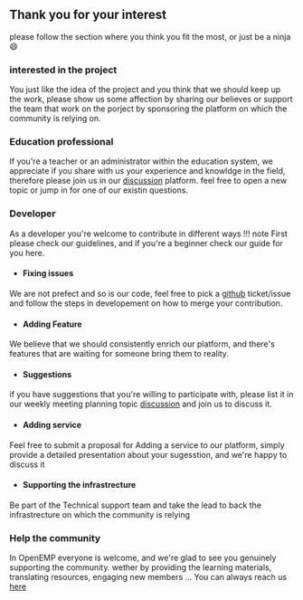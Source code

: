 
## Thank you for your interest
please follow the section where you think you fit the most, or just be a ninja :smile:	



### interested in the project
You just like the idea of the project and you think that we should keep up the work, please show us some affection by sharing our believes  or support the team that work on the porject by sponsoring the platform on which the community is relying on.

### Education professional
If you're a teacher or an administrator within the education system, we appreciate if you share with us your experience and knowldge in the field, therefore please join us in our [discussion](https://discussion.openemp.org) platform. feel free to open a new topic or jump in for one of our existin questions.

### Developer
As a developer you're welcome to contribute in different ways
!!! note
    First please check our guidelines, and if you're a beginner check our guide for you here.

- #### Fixing issues
We are not prefect and so is our code, feel free to pick a [github](https://github.com/openemp) ticket/issue  and follow the steps in developement on how to merge your contribution.
- #### Adding Feature
We believe that we should consistently enrich our platform, and there's features that are waiting for someone bring them to reality.
- #### Suggestions
if you have suggestions that you're willing to participate with, please list it in our weekly meeting planning topic [discussion](https://discussion.openemp.org) and join us to discuss it.
- #### Adding service
Feel free to submit a proposal for Adding a service to our platform, simply provide a detailed presentation about your sugesstion, and we're happy to discuss it 
- #### Supporting the infrastrecture
Be part of the Technical support team and take the lead to back the infrastrecture on which the community is relying
### Help the community
In OpenEMP everyone is welcome, and we're glad to see you genuinely supporting the community.
wether by providing the learning materials, translating resources, engaging new members ... You can always reach us [here](../about/community.md)
